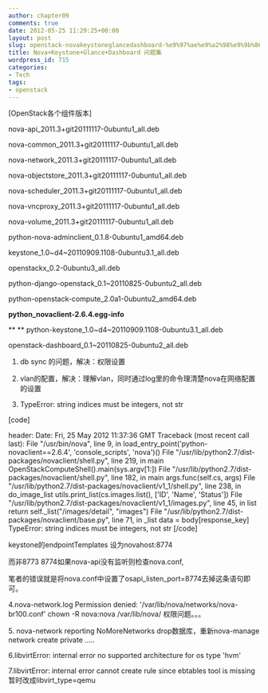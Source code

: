 ```yaml
---
author: chapter09
comments: true
date: 2012-05-25 11:29:25+00:00
layout: post
slug: openstack-novakeystoneglancedashboard-%e9%97%ae%e9%a2%98%e9%9b%86
title: Nova+Keystone+Glance+Dashboard 问题集
wordpress_id: 715
categories:
- Tech
tags:
- openstack
---
```


[OpenStack各个组件版本]

nova-api_2011.3+git20111117-0ubuntu1_all.deb

nova-common_2011.3+git20111117-0ubuntu1_all.deb

nova-network_2011.3+git20111117-0ubuntu1_all.deb

nova-objectstore_2011.3+git20111117-0ubuntu1_all.deb

nova-scheduler_2011.3+git20111117-0ubuntu1_all.deb

nova-vncproxy_2011.3+git20111117-0ubuntu1_all.deb

nova-volume_2011.3+git20111117-0ubuntu1_all.deb

python-nova-adminclient_0.1.8-0ubuntu1_amd64.deb

keystone_1.0~d4~20110909.1108-0ubuntu3.1_all.deb

openstackx_0.2-0ubuntu3_all.deb

python-django-openstack_0.1~20110825-0ubuntu2_all.deb

python-openstack-compute_2.0a1-0ubuntu2_amd64.deb

**python_novaclient-2.6.4.egg-info**

** ** python-keystone_1.0~d4~20110909.1108-0ubuntu3.1_all.deb

openstack-dashboard_0.1~20110825-0ubuntu2_all.deb

1. db sync 的问题，解决：权限设置

2. vlan的配置，解决：理解vlan，同时通过log里的命令理清楚nova在网络配置的设置

3. TypeError: string indices must be integers, not str

[code]

header: Date: Fri, 25 May 2012 11:37:36 GMT
Traceback (most recent call last):
  File "/usr/bin/nova", line 9, in
    load_entry_point('python-novaclient==2.6.4', 'console_scripts', 'nova')()
  File "/usr/lib/python2.7/dist-packages/novaclient/shell.py", line 219, in main
    OpenStackComputeShell().main(sys.argv[1:])
  File "/usr/lib/python2.7/dist-packages/novaclient/shell.py", line 182, in main
    args.func(self.cs, args)
  File "/usr/lib/python2.7/dist-packages/novaclient/v1_1/shell.py", line 238, in do_image_list
    utils.print_list(cs.images.list(), ['ID', 'Name', 'Status'])
  File "/usr/lib/python2.7/dist-packages/novaclient/v1_1/images.py", line 45, in list
    return self._list("/images/detail", "images")
  File "/usr/lib/python2.7/dist-packages/novaclient/base.py", line 71, in _list
    data = body[response_key]
TypeError: string indices must be integers, not str
[/code]

keystone的endpointTemplates 设为novahost:8774

而非8773 8774如果nova-api没有监听则检查nova.conf,

笔者的错误就是将nova.conf中设置了osapi_listen_port=8774去掉这条语句即可。

4.nova-network.log Permission denied: '/var/lib/nova/networks/nova-br100.conf' chown -R nova:nova /var/lib/nova/ 权限问题。。。

5. nova-network reporting NoMoreNetworks  drop数据库，重新nova-manage network create private .....

6.libvirtError: internal error no supported architecture for os type 'hvm'

7.libvirtError: internal error cannot create rule since ebtables tool is missing  暂时改成libvirt_type=qemu  
